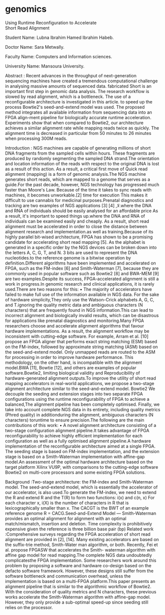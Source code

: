# genomics
Using Runtime Reconfiguration to Accelerate   
                          Short Read Alignment







Student Name: Lubna Ibrahim Hamed Ibrahim Habeb.

Doctor Name: Sara Metwally.

Faculty Name: Computers and Information sciences.

University Name: Mansoura University. 



Abstract : Recent advances in the throughput of next-generation sequencing machines have created a tremendous computational challenge in analysing massive amounts of sequenced data. fabricated Short is an important first step in genomic data analysis. The research workflow is slowed by read alignment, which is a bottleneck. The use of a reconfigurable architecture is investigated in this article. to speed up the process Bowtie2's seed-and-extend model was used. The proposed method integrates all available information from sequencing data into an FPGA align-ment pipeline for biologically accurate runtime acceleration. Experiments show that when compared to Bowtie2, our architecture achieves a similar alignment rate while mapping reads twice as quickly. The alignment time is decreased in particular from 50 minutes to 26 minutes when processing 300M reads.

Introduction : NGS machines are capable of generating millions of short DNA fragments from the sampled cells within hours. These fragments are produced by randomly segmenting the sampled DNA strand.The orientation and location information of the reads with respect to the original DNA is lost as a result of this action. As a result, a critical first move of Quick read alignment (mapping) is a form of genomic analysis.The NGS machine generates short reads, which are mapped to a genome that serves as a guide.For the past decade, however, NGS technology has progressed much faster than Moore's Law. Because of the time it takes to sync reads with machines, it becomes unworkable.[2] time for execution This makes it difficult to use cannabis for medicinal purposes.Prenatal diagnostics and tracking are two examples of NGS applications [3] لا, [4].where the DNA and RNA of individuals should be easily analysed for an affordable price As a result, it's important to speed things up.where the DNA and RNA of individuals can be examined easily and cheaply. As a result, short read alignment must be accelerated in order to close the distance between alignment research and implementation.as well as training.Because of its highly parallel bit-wised architecture, FPGA has shown to be a promising candidate for accelerating short read mapping [5]. As the alphabet is generated in a specific order by the NGS devices can be broken down into the letters A, C, G, T, and N. 3 bits are used to represent the DNA nucleotides.to the reference genome is a bitwise operation by definition.Different algorithms have been implemented and accelerated on FPGA, such as the FM-index [6] and Smith-Waterman [7], because they are commonly used in popular software such as Bowtie2 [8] and BWA-MEM [9] are two examples.Despite its success, FPGA-accelerated alignment is still a work in progress.In genomic research and clinical applications, it is rarely used.There are two reasons for this: • The majority of accelerators have failed to make full use of the information available in NGS data. For the sake of hardware simplicity,They only use the Watson-Crick alphabets A, G, C, and T.ignoring the quality metric data and ambiguous characters (N characters) that are frequently found in NGS information.This can lead to incorrect alignment and biologically invalid results, which can be disastrous for applications like prenatal diagnostics and monitoring.Many FPGA researchers choose and accelerate alignment algorithms that favour hardware implementations. As a result, the alignment workflow may be inconsistent with cutting-edge software. For example, Arram et al. [10] propose an FPGA aligner that performs exact string matching (ESM) based on the FM-index, followed by approximate string matching (ASM) based on the seed-and-extend model. Only unmapped reads are routed to the ASM for processing in order to improve hardware performance. This methodology, on the other hand, is incompatible with the alignment model.BWA [11], Bowtie [12], and others are examples of popular software.Bowtie2, limiting biological validity and Reproducibility of hardware-generated alignment outputs.To improve the utility of short read mapping accelerators in real-world applications, we propose a two-stage alignment architecture similar to the seed-and-extend model. Bowtie2 We decouple the seeding and extension stages into two separate FPGA configurations using the runtime reconfigurability of FPGA to achieve a balanced,The alignment pipeline has been completely optimised. Finally, we take into account complete NGS data in its entirety, including quality metrics (Phred quality) in additionduring the alignment, ambiguous characters (N characters) toruntime to ensure precision.The following are the main contributions of this work: • A novel alignment architecture consisting of a two-stage configuration alignment pipeline.It takes advantage of FPGA reconfigurability to achieve highly efficient implementation for each configuration as well as a fully optimised alignment pipeline.A hardware implementation of the reconfigurable architecture aimed at a single FPGA. The seeding stage is based on FM-index implementation, and the extension stage is based on a Smith-Waterman implementation with affine-gap model.An assessment of the optimal hardware architecture based on the target platform Xilinx VU9P, with comparisons to the cutting-edge software Bowtie2 on multi-core processors and some existing FPGA solutions.

Background :Two-stage architecture: the FM-index and Smith-Waterman model. The seed-and-extend model, which is essentially the accelerator of our accelerator, is also used.To generate the FM-index, we need to extend the R and extend R and the T(R) to form two functions: i(x) and c(n, x) For each character x, i(X) is the number of characters in R that is lexicographically smaller than x. The CACGT is the BWT of an example reference genome R = CACG.Seed-and-Extend Model — Smith-Waterman provides an optimal alignment for alignment with an optimal match/mismatch, insertion and deletion. Time complexity is prohibitively expensive given the reference is three billion base pair (bp)
Related work :Comprehensive surveys regarding the FPGA acceleration of short read alignment are provided in [2], [14]. Many existing accelerators are based on the suffix-trie method, Smith-Water man algorithm, or both. Recently, Fei et al. propose FPGASW that accelerates the Smith- waterman algorithm with affine gap model for read mapping.The complete NGS data undoubtedly complicatesthe FPGA implementation. Some researchers work around this problem by proposing a software and hardware co-design based on the defacto software framework. However, these designs still suffer from the software bottleneck and communication overhead, unless the implementation is based on a multi-FPGA platform.This paper presents an alignment pipeline that is similar to the algorithmic workflow of Bowtie2. With the consideration of quality metrics and N characters, these previous works accelerate the Smith-Waterman algorithm with affine-gap model. However, they only provide a sub-optimal speed-up since seeding still relies on the processor.
